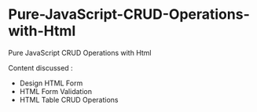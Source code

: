 # Pure-JavaScript-CRUD-Operations-with-Html
Pure JavaScript CRUD Operations with Html
  
Content discussed : 
- Design HTML Form
- HTML Form Validation
- HTML Table CRUD Operations

 
